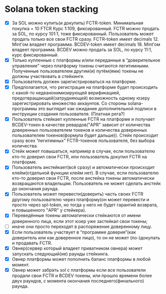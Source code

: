 # Solana token stacking
- [x] За SOL можно купить(и докупить) FCTR-token.
      Минимальная покупка = 10 FTCR
      Курс 1:109, фиксированный.
      FCTR можно продать за SOL, по курсу 101:1, тоже фиксированный.
      Пользователь может продать только все свои FCTR сразу.
      FCTR-token имеет decimals 12. Mint’ом владеет программа. 
      BCDEV-token имеет decimals 18. Mint’ом владеет программа.
      BCDEV можно продать за SOL, по курсу 11:1, курс фиксированный.
- [x] Только купленные с платформы и/или переданные в “доверительное управление” через платформу токены считаются легитимными. Полученные пользователем другим(и) путём(ями) токены не должны участвовать в стейкинге.
- [x] Пользователь должен зарегистрироваться на платформе.
- [x] Предполагается, что регистрация на платформе будет происходить с какой-то недеанонимизирующей верификацией, предотвращающей(затрудняющей) возможность одному юзеру зарегистрировать множество аккаунтов. Со стороны solana-программы это выглядит как ожидание дополнительной подписи в инструкции создания пользователя. (Платная рега?)
- [x] Пользователь стейкает купленные FCTR на платформе и получает BCDEV-токен в качестве ревардов("APR" зависит от количества доверенных пользователем токенов и количества доверенных пользователем токенов(формула будет дальше)). Стейк происходит сразу всех “легитимных” FCTR-токенов пользователя, без выбора количества.
- [x] Стейк может повышаться, например в случае, если пользователю кто-то доверил свои FCTR, или пользователь докупил FCTR на платформе.
- [x] Пользователь анстейкает(всё сразу) и автоматически происходит клейм(отдельной функции клейм нет). В случае, если пользователю кто-то доверил свои FCTR, после анстейка токены автоматически возвращаются владельцам. Пользователь не может сделать анстейк до окончания раунда.
- [x] Пользователь может перевести(доверить) часть своих FCTR другому пользователю через платформу(он может перевести и просто через spl-token, но тогда у него не будет гарантий возврата, и повышенного "APR" у стейкера).
- [x] Переведённые токены автоматически стейкаются от имени доверенного лица, если этот юзер уже застейкал свои токены; 
- [ ] иначе они просто переходят в распоряжение доверенному лицу.
- [x] Если пользователь участвует в “программе доверия”(как доверитель или как доверенное лицо), то он не может (по-)докупать и продавать FCTR.
- [x] Овнер(сервер который владеет приватником овнера) может запускать следующий(ие) раунды стейкинга.
- [x] Овнер платформы может пополнить баланс платформы в любой момент.
- [x] Овнер может забрать sol с платформы если все пользователи продали свои FCTR и BCDEV токены, или прошло времени более двух раундов, с момента окончания последнего(финального) раунда.
